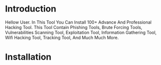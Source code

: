 # Introduction
Hellow User. In This Tool You Can Install 100+ Advance And Professional Hacking Tool. This Tool Contain Phishing Tools, Brute Forcing Tools, Vulnerabilities Scanning Tool, Exploitation Tool, Information Gathering Tool, Wifi Hacking Tool, Tracking Tool, And Much Much More.

# Installation
